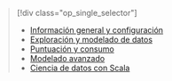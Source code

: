 > [!div class="op_single_selector"]
> * [Información general y configuración](../articles/machine-learning/machine-learning-data-science-spark-overview.md)
> * [Exploración y modelado de datos](../articles/machine-learning/machine-learning-data-science-spark-data-exploration-modeling.md)
> * [Puntuación y consumo](../articles/machine-learning/machine-learning-data-science-spark-model-consumption.md)
> * [Modelado avanzado](../articles/machine-learning/machine-learning-data-science-spark-advanced-data-exploration-modeling.md)
> * [Ciencia de datos con Scala](../articles/machine-learning/machine-learning-data-science-process-scala-walkthrough.md)
> 
> 

<!---HONumber=AcomDC_0803_2016-->